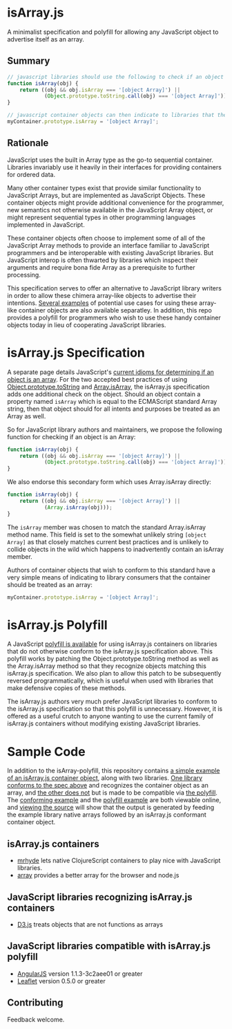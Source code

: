 isArray.js
==========

A minimalist specification and polyfill for allowing any
JavaScript object to advertise itself as an array.

Summary
-------
```js
// javascript libraries should use the following to check if an object is an array
function isArray(obj) {
    return ((obj && obj.isArray === '[object Array]') || 
            (Object.prototype.toString.call(obj) === '[object Array]'));
}

// javascript container objects can then indicate to libraries that they provide Array methods
myContainer.prototype.isArray = '[object Array]';
```

Rationale
---------

JavaScript uses the built in Array type as the go-to sequential
container. Libraries invariably use it heavily in their interfaces
for providing containers for ordered data.

Many other container types exist that provide similar functionality
to JavaScript Arrays, but are implemented as JavaScript Objects.
These container objects might provide additional convenience
for the programmer, new semantics not otherwise available in the
JavaScript Array object, or might represent sequential types in
other programming languages implemented in JavaScript.

These container objects often choose to implement some of all
of the JavaScript Array methods to provide an interface familiar to
JavaScript programmers and be interoperable with existing JavaScript
libraries. But JavaScript interop is often thwarted by libraries
which inspect their arguments and require bona fide Array as
a prerequisite to further processing.

This specification serves to offer an alternative to JavaScript
library writers in order to allow these chimera array-like objects
to advertise their intentions. [Several examples](Examples.md)
of potential use cases for using these array-like container objects
are also available separatley.
In addition, this repo provides a polyfill for programmers who wish to
use these handy container objects today in lieu of cooperating JavaScript libraries.

isArray.js Specification
========================

A separate page details JavaScript's [current idioms
for determining if an object is an array](CurrentPractices.md).
For the two accepted best practices of using [Object.prototype.toString](CurrentPractices.md#objectprototypetostring) and
[Array.isArray](CurrentPractices.md#arrayisarray), the isArray.js
specification adds one additional check on the object. Should
an object contain a property named `isArray` which is equal to
the ECMAScript standard Array string, then that object should
for all intents and purposes be treated as an Array as well.

So for JavaScript library authors and maintainers, we propose the
following function for checking if an object is an Array:

```js
function isArray(obj) {
    return ((obj && obj.isArray === '[object Array]') || 
            (Object.prototype.toString.call(obj) === '[object Array]'));
}
```

We also endorse this secondary form which uses Array.isArray directly:

```js
function isArray(obj) {
    return ((obj && obj.isArray === '[object Array]') || 
            (Array.isArray(obj)));
}
```

The `isArray` member was chosen to match the standard
Array.isArray method name. This field is set to the somewhat
unlikely string `[object Array]` as that closely matches
current best practices and is unlikely to collide objects
in the wild which happens to inadvertently contain an isArray
member.

Authors of container objects that wish to conform to this
standard have a very simple means of indicating to library
consumers that the container should be treated as an array:

```js
myContainer.prototype.isArray = '[object Array]';
```

isArray.js Polyfill
===================

A JavaScript [polyfill is available](isArray-polyfill.js) for using isArray.js containers on libraries that do not
otherwise conform to the isArray.js specification above. This polyfill
works by patching the Object.prototype.toString method as well
as the Array.isArray method so that they recognize objects matching
this isArray.js specification. We also plan to allow this patch to be subsequently reversed
programmatically, which is useful when used with libraries that make
defensive copies of these methods.

The isArray.js authors very much prefer JavaScript libraries to
conform to the isArray.js specification so that this
polyfill is unnecessary. However, it is offered as a useful
crutch to anyone wanting to use the current family of
isArray.js containers without modifying existing JavaScript
libraries.

Sample Code
===========

In addition to the isArray-polyfill, this repository contains [a simple example
of an isArray.js container object](triplet.js), along with two libraries. [One library conforms
to the spec above](examplelib-conforms.js) and recognizes the container object as an array, and [the other
does not](examplelib-compatible.js) but is made to be compatible via [the polyfill](isArray-polyfill.js). The [conforming example](http://dribnet.github.com/isArray.js/conforms.html)
and the [polyfill example](http://dribnet.github.com/isArray.js/polyfill.html) are both viewable online, and [viewing the source](conforms.html)
will show that the output is generated by feeding the example library native
arrays followed by an isArray.js conformant container object.

isArray.js containers
---------------------
* [mrhyde](https://github.com/dribnet/strokes) lets native ClojureScript containers to play nice with JavaScript libraries.
* [array](https://github.com/MatthewMueller/array) provides a better array for the browser and node.js

JavaScript libraries recognizing isArray.js containers
------------------------------------------------------
* [D3.js](http://d3js.org/) treats objects that are not functions as arrays

JavaScript libraries compatible with isArray.js polyfill
--------------------------------------------------------
* [AngularJS](http://angularjs.org/) version 1.1.3-3c2aee01 or greater
* [Leaflet](http://leafletjs.com/) version 0.5.0 or greater

Contributing
------------
Feedback welcome.
